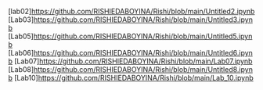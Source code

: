 [lab02]https://github.com/RISHIEDABOYINA/Rishi/blob/main/Untitled2.ipynb
[Lab03]https://github.com/RISHIEDABOYINA/Rishi/blob/main/Untitled3.ipynb
[Lab05]https://github.com/RISHIEDABOYINA/Rishi/blob/main/Untitled5.ipynb
[Lab06]https://github.com/RISHIEDABOYINA/Rishi/blob/main/Untitled6.ipynb
[Lab07]https://github.com/RISHIEDABOYINA/Rishi/blob/main/Lab07.ipynb
[Lab08]https://github.com/RISHIEDABOYINA/Rishi/blob/main/Untitled8.ipynb
[Lab10]https://github.com/RISHIEDABOYINA/Rishi/blob/main/Lab_10.ipynb
